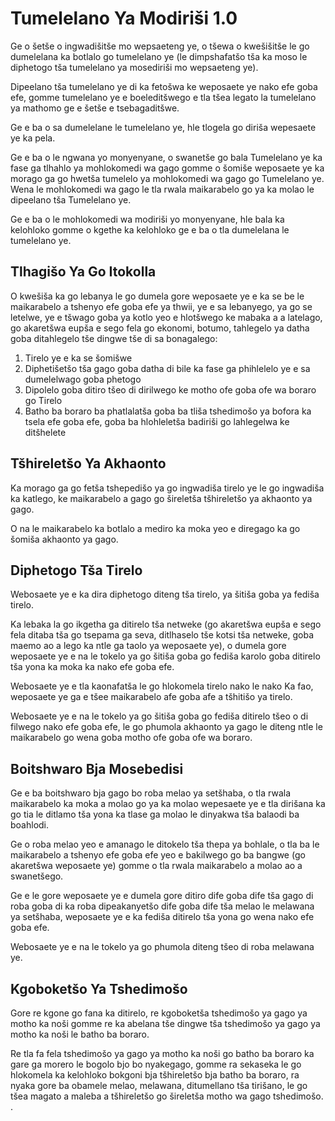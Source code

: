 # Tumelelano Ya Modiriši 1.0

Ge o šetše o ingwadišitše mo wepsaeteng ye, o tšewa o kwešišitše le go dumelelana ka botlalo go tumelelano ye (le dimpshafatšo tša ka moso le diphetogo tša tumelelano ya mosediriši mo wepsaeteng ye).

Dipeelano tša tumelelano ye di ka fetošwa ke weposaete ye nako efe goba efe, gomme tumelelano ye e boeleditšwego e tla tšea legato la tumelelano ya mathomo ge e šetše e tsebagaditšwe.

Ge e ba o sa dumelelane le tumelelano ye, hle tlogela go diriša wepesaete ye ka pela.

Ge e ba o le ngwana yo monyenyane, o swanetše go bala Tumelelano ye ka fase ga tlhahlo ya mohlokomedi wa gago gomme o šomiše weposaete ye ka morago ga go hwetša tumelelo ya mohlokomedi wa gago go Tumelelano ye. Wena le mohlokomedi wa gago le tla rwala maikarabelo go ya ka molao le dipeelano tša Tumelelano ye.

Ge e ba o le mohlokomedi wa modiriši yo monyenyane, hle bala ka kelohloko gomme o kgethe ka kelohloko ge e ba o tla dumelelana le tumelelano ye.

## Tlhagišo Ya Go Itokolla

O kwešiša ka go lebanya le go dumela gore weposaete ye e ka se be le maikarabelo a tshenyo efe goba efe ya thwii, ye e sa lebanyego, ya go se letelwe, ye e tšwago goba ya kotlo yeo e hlotšwego ke mabaka a a latelago, go akaretšwa eupša e sego fela go ekonomi, botumo, tahlegelo ya datha goba ditahlegelo tše dingwe tše di sa bonagalego:

1. Tirelo ye e ka se šomišwe
1. Diphetišetšo tša gago goba datha di bile ka fase ga phihlelelo ye e sa dumelelwago goba phetogo
1. Dipolelo goba ditiro tšeo di dirilwego ke motho ofe goba ofe wa boraro go Tirelo
1. Batho ba boraro ba phatlalatša goba ba tliša tshedimošo ya bofora ka tsela efe goba efe, goba ba hlohleletša badiriši go lahlegelwa ke ditšhelete

## Tšhireletšo Ya Akhaonto

Ka morago ga go fetša tshepedišo ya go ingwadiša tirelo ye le go ingwadiša ka katlego, ke maikarabelo a gago go šireletša tšhireletšo ya akhaonto ya gago.

O na le maikarabelo ka botlalo a mediro ka moka yeo e diregago ka go šomiša akhaonto ya gago.

## Diphetogo Tša Tirelo

Webosaete ye e ka dira diphetogo diteng tša tirelo, ya šitiša goba ya fediša tirelo.

Ka lebaka la go ikgetha ga ditirelo tša netweke (go akaretšwa eupša e sego fela ditaba tša go tsepama ga seva, ditlhaselo tše kotsi tša netweke, goba maemo ao a lego ka ntle ga taolo ya weposaete ye), o dumela gore weposaete ye e na le tokelo ya go šitiša goba go fediša karolo goba ditirelo tša yona ka moka ka nako efe goba efe.

Webosaete ye e tla kaonafatša le go hlokomela tirelo nako le nako Ka fao, weposaete ye ga e tšee maikarabelo afe goba afe a tšhitišo ya tirelo.

Webosaete ye e na le tokelo ya go šitiša goba go fediša ditirelo tšeo o di filwego nako efe goba efe, le go phumola akhaonto ya gago le diteng ntle le maikarabelo go wena goba motho ofe goba ofe wa boraro.

## Boitshwaro Bja Mosebedisi

Ge e ba boitshwaro bja gago bo roba melao ya setšhaba, o tla rwala maikarabelo ka moka a molao go ya ka molao wepesaete ye e tla dirišana ka go tia le ditlamo tša yona ka tlase ga molao le dinyakwa tša balaodi ba boahlodi.

Ge o roba melao yeo e amanago le ditokelo tša thepa ya bohlale, o tla ba le maikarabelo a tshenyo efe goba efe yeo e bakilwego go ba bangwe (go akaretšwa weposaete ye) gomme o tla rwala maikarabelo a molao ao a swanetšego.

Ge e le gore weposaete ye e dumela gore ditiro dife goba dife tša gago di roba goba di ka roba dipeakanyetšo dife goba dife tša melao le melawana ya setšhaba, weposaete ye e ka fediša ditirelo tša yona go wena nako efe goba efe.

Webosaete ye e na le tokelo ya go phumola diteng tšeo di roba melawana ye.

## Kgoboketšo Ya Tshedimošo

Gore re kgone go fana ka ditirelo, re kgoboketša tshedimošo ya gago ya motho ka noši gomme re ka abelana tše dingwe tša tshedimošo ya gago ya motho ka noši le batho ba boraro.

Re tla fa fela tshedimošo ya gago ya motho ka noši go batho ba boraro ka gare ga morero le bogolo bjo bo nyakegago, gomme ra sekaseka le go hlokomela ka kelohloko bokgoni bja tšhireletšo bja batho ba boraro, ra nyaka gore ba obamele melao, melawana, ditumellano tša tirišano, le go tšea magato a maleba a tšhireletšo go šireletša motho wa gago tshedimošo. .